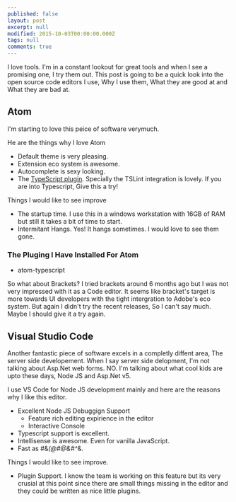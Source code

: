 ```yaml
---
published: false
layout: post
excerpt: null
modified: 2015-10-03T00:00:00.000Z
tags: null
comments: true
---
```


I love tools. I'm in a constant lookout for great tools and when I see a promising one, I try them out. This post is going to be a quick look into the open source code editors I use, Why I use them, What they are good at and What they are bad at.

## Atom
I'm starting to love this peice of software verymuch. 

He are the things why I love Atom
- Default theme is very pleasing.
- Extension eco system is awesome.
- Autocomplete is sexy looking.
- The [TypeScript plugin](https://atom.io/packages/atom-typescript). Specially the TSLint integration is lovely. If you are into Typescript, Give this a try!

Things I would like to see improve
- The startup time. I use this in a windows workstation with 16GB of RAM but still it takes a bit of time to start.
- Intermitant Hangs. Yes! It hangs sometimes. I would love to see them gone.

### The Pluging I Have Installed For Atom
- atom-typescript

So what about Brackets? I tried brackets around 6 months ago but I was not very impressed with it as a Code editor. It seems like bracket's target is more towards UI developers with the tight intergration to Adobe's eco system. But again I didn't try the recent releases, So I can't say much. Maybe I should give it a try again.

## Visual Studio Code
Another fantastic piece of software excels in a completly diffent area, The server side developement. When I say server side delopment, I'm not talking about Asp.Net web forms. NO. I'm talking about what cool kids are upto these days, Node JS and Asp.Net v5. 

I use VS Code for Node JS development mainly and here are the reasons why I like this editor.

- Excellent Node JS Debuggign Support
	- Feature rich editing expirience in the editor
    - Interactive Console
- Typescript support is excellent.
- Intellisense is awesome. Even for vanilla JavaScript.
- Fast as #&*(@#@&#^*&.

Things I would like to see improve.
- Plugin Support. I know the team is working on this feature but its very crusial at this point since there are small things missing in the editor and they could be written as nice little plugins.